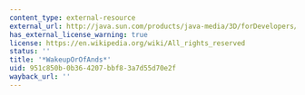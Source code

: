 ```yaml
---
content_type: external-resource
external_url: http://java.sun.com/products/java-media/3D/forDevelopers/J3D_1_2_API/j3dapi/javax/media/j3d/WakeupOrOfAnds.html
has_external_license_warning: true
license: https://en.wikipedia.org/wiki/All_rights_reserved
status: ''
title: '*WakeupOrOfAnds*'
uid: 951c850b-0b36-4207-bbf8-3a7d55d70e2f
wayback_url: ''
---
```

